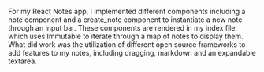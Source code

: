 For my React Notes app, I implemented different components including a note component and a create_note component to instantiate a new note through an input bar. These components are rendered in my index file, which uses Immutable to iterate through a map of notes to display them. What did work was the utilization of different open source frameworks to add features to my notes, including dragging, markdown and an expandable textarea.
